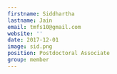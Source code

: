 ```yaml
---
firstname: Siddhartha
lastname: Jain
email: tmfs10@gmail.com
website: ''
date: 2017-12-01
image: sid.png
position: Postdoctoral Associate
group: member
---
```

